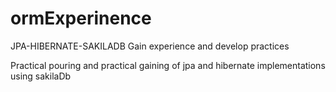 # ormExperinence
JPA-HIBERNATE-SAKILADB  Gain experience and develop practices

Practical pouring and practical gaining of jpa and hibernate implementations using sakilaDb
